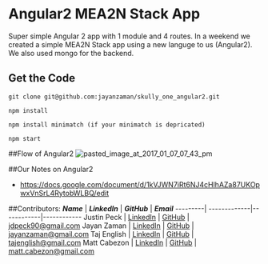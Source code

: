 # Angular2 MEA2N Stack App

Super simple Angular 2 app with 1 module and 4 routes. In a weekend we created a simple MEA2N Stack app using a new languge to us (Angular2). We also used mongo for the backend.

## Get the Code
```
git clone git@github.com:jayanzaman/skully_one_angular2.git

npm install

npm install minimatch (if your minimatch is depricated)

npm start

```
##Flow of Angular2
![pasted_image_at_2017_01_07_07_43_pm](https://cloud.githubusercontent.com/assets/22873862/21772074/d05fadb6-d657-11e6-9e16-cd5c22d222bf.png)

##Our Notes on Angular2
* https://docs.google.com/document/d/1kVJWN7iRt6NJ4cHlhAZa87UKOpwxVnSrL4RytobWLBQ/edit

##Contributors:
**_Name_** | **_LinkedIn_** | **_GitHub_** | **_Email_**
---------| -------------|------------|------------
Justin Peck | [LinkedIn](https://www.linkedin.com/in/jdpeck90) | [GitHub](https://github.com/jdpeck90) | jdpeck90@gmail.com
Jayan Zaman | [LinkedIn](https://www.linkedin.com/in/jayanzaman) | [GitHub](https://github.com/jayanzaman) | jayanzaman@gmail.com
Taj English | [LinkedIn](https://www.linkedin.com/in/taj-english) | [GitHub](https://github.com/itajenglish) | tajenglish@gmail.com
Matt Cabezon | [LinkedIn](https://www.linkedin.com/in/matthew-cabezon) | [GitHub](https://github.com/mcabz27) | matt.cabezon@gmail.com




